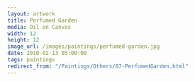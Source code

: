 ```yaml
---
layout: artwork
title: Perfumed Garden
media: Oil on Canvas
width: 12
height: 12
image_url: /images/paintings/perfumed-garden.jpg
date: 2010-02-13 05:00:00
tags: paintings
redirect_from: "/Paintings/Others/07-PerfumedGarden.html"
---
```

